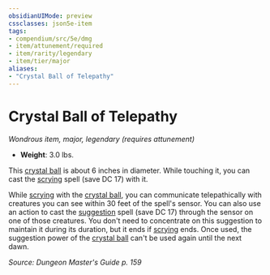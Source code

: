 ```yaml
---
obsidianUIMode: preview
cssclasses: json5e-item
tags:
- compendium/src/5e/dmg
- item/attunement/required
- item/rarity/legendary
- item/tier/major
aliases: 
- "Crystal Ball of Telepathy"
---
```

# Crystal Ball of Telepathy
*Wondrous item, major, legendary (requires attunement)*  

- **Weight**: 3.0 lbs.

This [crystal ball](2-Mechanics/CLI/items/crystal-ball.md) is about 6 inches in diameter. While touching it, you can cast the [scrying](2-Mechanics/CLI/spells/scrying.md) spell (save DC 17) with it.

While [scrying](2-Mechanics/CLI/spells/scrying.md) with the [crystal ball](2-Mechanics/CLI/items/crystal-ball.md), you can communicate telepathically with creatures you can see within 30 feet of the spell's sensor. You can also use an action to cast the [suggestion](2-Mechanics/CLI/spells/suggestion.md) spell (save DC 17) through the sensor on one of those creatures. You don't need to concentrate on this suggestion to maintain it during its duration, but it ends if [scrying](2-Mechanics/CLI/spells/scrying.md) ends. Once used, the suggestion power of the [crystal ball](2-Mechanics/CLI/items/crystal-ball.md) can't be used again until the next dawn.

*Source: Dungeon Master's Guide p. 159*